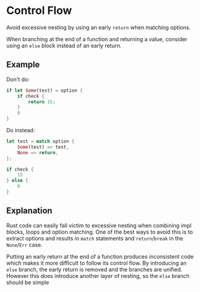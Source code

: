# Control Flow

Avoid excessive nesting by using an early `return` when matching options.

When branching at the end of a function and returning a value, consider using an
`else` block instead of an early return.

## Example

Don't do:

```rust
if let Some(test) = option {
    if check {
        return 15;
    }
    0
}
```

Do instead:

```rust
let test = match option {
    Some(test) => test,
    None => return,
};

if check {
    15
} else {
    0
}
```

## Explanation

Rust code can easily fall victim to excessive nesting when combining impl
blocks, loops and option matching. One of the best ways to avoid this is to
extract options and results in `match` statements and `return`/`break` in the
`None`/`Err` case.

Putting an early return at the end of a function produces inconsistent code
which makes it more difficult to follow its control flow. By introducing an
`else` branch, the early return is removed and the branches are unified. However
this does introduce another layer of nesting, so the `else` branch should be
simple
